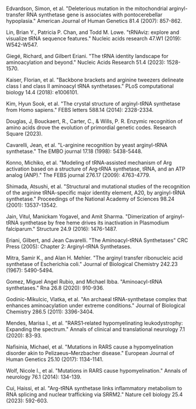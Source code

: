 Edvardson, Simon, et al. "Deleterious mutation in the mitochondrial arginyl-transfer RNA synthetase gene is associates with pontocerebellar hypoplasia." American Journal of Human Genetics 81.4 (2007): 857-862. 

Lin, Brian Y., Patricia P. Chan, and Todd M. Lowe. "tRNAviz: explore and visualize tRNA sequence features." Nucleic acids research 47.W1 (2019): W542-W547.

Giegé, Richard, and Gilbert Eriani. "The tRNA identity landscape for aminoacylation and beyond." Nucleic Acids Research 51.4 (2023): 1528-1570.

			
Kaiser, Florian, et al. "Backbone brackets and arginine tweezers delineate class I and class II aminoacyl tRNA synthetases." PLoS computational biology 14.4 (2018): e1006101.

Kim, Hyun Sook, et al. "The crystal structure of arginyl-tRNA synthetase from Homo sapiens." FEBS letters 588.14 (2014): 2328-2334.

Douglas, J, Bouckaert, R., Carter, C., & Wills, P. R. Enzymic recognition of amino acids drove the evolution of primordial genetic codes. Research Square (2023).


Cavarelli, Jean, et al. "L-arginine recognition by yeast arginyl-tRNA synthetase." The EMBO journal 17.18 (1998): 5438-5448.



Konno, Michiko, et al. "Modeling of tRNA‐assisted mechanism of Arg activation based on a structure of Arg‐tRNA synthetase, tRNA, and an ATP analog (ANP)." The FEBS journal 276.17 (2009): 4763-4779.



Shimada, Atsushi, et al. "Structural and mutational studies of the recognition of the arginine tRNA-specific major identity element, A20, by arginyl-tRNA synthetase." Proceedings of the National Academy of Sciences 98.24 (2001): 13537-13542.


Jain, Vitul, Manickam Yogavel, and Amit Sharma. "Dimerization of arginyl-tRNA synthetase by free heme drives its inactivation in Plasmodium falciparum." Structure 24.9 (2016): 1476-1487.



Eriani, Gilbert, and Jean Cavarelli. "The Aminoacyl-tRNA Synthetases" CRC Press (2005): Chapter 2: Arginyl-tRNA Synthetases.




Mitra, Samir K., and Alan H. Mehler. "The arginyl transfer ribonucleic acid synthetase of Escherichia coli." Journal of Biological Chemistry 242.23 (1967): 5490-5494.



Gomez, Miguel Angel Rubio, and Michael Ibba. "Aminoacyl-tRNA synthetases." Rna 26.8 (2020): 910-936.



Godinic-Mikulcic, Vlatka, et al. "An archaeal tRNA-synthetase complex that enhances aminoacylation under extreme conditions." Journal of Biological Chemistry 286.5 (2011): 3396-3404.


Mendes, Marisa I., et al. "RARS1‐related hypomyelinating leukodystrophy: Expanding the spectrum." Annals of clinical and translational neurology 7.1 (2020): 83-93.

Nafisinia, Michael, et al. "Mutations in RARS cause a hypomyelination disorder akin to Pelizaeus–Merzbacher disease." European Journal of Human Genetics 25.10 (2017): 1134-1141.

Wolf, Nicole I., et al. "Mutations in RARS cause hypomyelination." Annals of neurology 76.1 (2014): 134-139.

Cui, Haissi, et al. "Arg-tRNA synthetase links inflammatory metabolism to RNA splicing and nuclear trafficking via SRRM2." Nature cell biology 25.4 (2023): 592-603.
